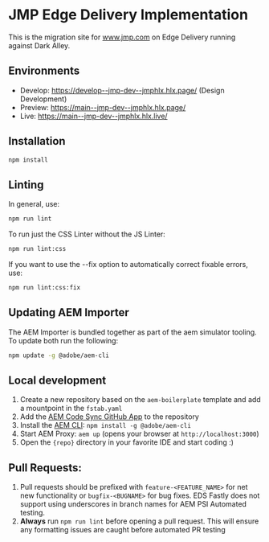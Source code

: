 # JMP Edge Delivery Implementation
This is the migration site for www.jmp.com on Edge Delivery running against Dark Alley.  

## Environments
- Develop: https://develop--jmp-dev--jmphlx.hlx.page/ (Design Development)
- Preview: https://main--jmp-dev--jmphlx.hlx.page/
- Live: https://main--jmp-dev--jmphlx.hlx.live/

## Installation

```sh
npm install
```

## Linting

In general, use:
```sh
npm run lint
```

To run just the CSS Linter without the JS Linter:
```sh
npm run lint:css
```

If you want to use the --fix option to automatically correct fixable errors, use:
```sh
npm run lint:css:fix
```

## Updating AEM Importer
The AEM Importer is bundled together as part of the aem simulator tooling. To update both run the following:

```sh
npm update -g @adobe/aem-cli
```

## Local development

1. Create a new repository based on the `aem-boilerplate` template and add a mountpoint in the `fstab.yaml`
1. Add the [AEM Code Sync GitHub App](https://github.com/apps/aem-code-sync) to the repository
1. Install the [AEM CLI](https://github.com/adobe/helix-cli): `npm install -g @adobe/aem-cli`
1. Start AEM Proxy: `aem up` (opens your browser at `http://localhost:3000`)
1. Open the `{repo}` directory in your favorite IDE and start coding :)

## Pull Requests:
1. Pull requests should be prefixed with `feature-<FEATURE_NAME>` for net new functionality or `bugfix-<BUGNAME>` for bug fixes. EDS Fastly does not support using underscores in branch names for AEM PSI Automated testing.
1. **Always** run ```npm run lint``` before opening a pull request. This will ensure any formatting issues are caught before automated PR testing
